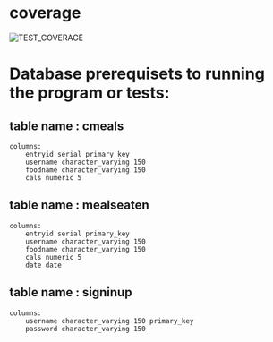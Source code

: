 # coverage

![TEST_COVERAGE](https://user-images.githubusercontent.com/120630403/221122934-7ccf1e24-0684-4f36-b6f5-bae0676edd59.png)

# Database prerequisets to running the program or tests:

## table name : cmeals

	columns: 
		entryid serial primary_key
		username character_varying 150
		foodname character_varying 150
		cals numeric 5

## table name : mealseaten

	columns: 
		entryid serial primary_key
		username character_varying 150
		foodname character_varying 150
		cals numeric 5
		date date

## table name : signinup

	columns: 
		username character_varying 150 primary_key
		password character_varying 150

